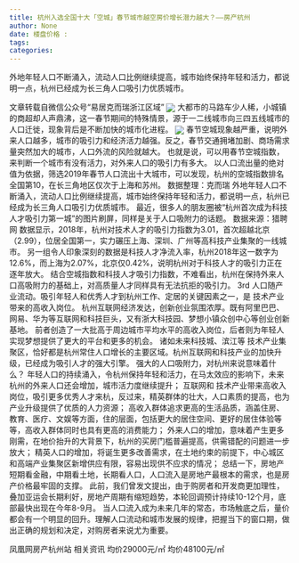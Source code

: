 ```yaml
---
title: 杭州入选全国十大「空城」春节城市越空房价增长潜力越大？——房产杭州
author: None
date: 楼盘价格 : 
tags: 
categories: 
---
```

外地年轻人口不断涌入，流动人口比例继续提高，城市始终保持年轻和活力，都说明一点，杭州已经成为长三角人口吸引力优质城市。
<!-- more -->
文章转载自微信公众号“易居克而瑞浙江区域”
<img align="center" border="0" src="//s1.ifengimg.com/2019/02/21/9f2451ea8dde59f0531668bcbb4f1b65.jpg" />
大都市的马路车少人稀，小城镇的商超却人声鼎沸，这一春节期间的特殊情景，源于一二线城市向三四五线城市的人口迁徙，现象背后是不断加快的城市化进程。
<img align="center" border="0" src="//s1.ifengimg.com/2019/02/21/ae0c1b68969c23008256c16a5c3b2e38.jpg" />
春节空城现象越严重，说明外来人口越多，城市的吸引力和经济活力越强。反之，春节交通拥堵加剧、商场需求量突然加大的城市，人口外流的风险就越大。
也就是说，可以用春节空城指数，来判断一个城市有没有活力，对外来人口的吸引力有多大。
以人口流出量的绝对值为依据，筛选2019年春节人口流出十大城市，可以发现，杭州的空城指数排名全国第10，在长三角地区仅次于上海和苏州。
数据整理：克而瑞
外地年轻人口不断涌入，流动人口比例继续提高，城市始终保持年轻和活力，都说明一点，杭州已经成为长三角人口吸引力优质城市。
最近，很多人的朋友圈被“杭州首次成为科技人才吸引力第一城”的图片刷屏，同样是关于人口吸附力的话题。
数据来源：猎聘网
数据显示，2018年，杭州对技术人才的吸引力指数为3.01，首次超越北京（2.99），位居全国第一，实力碾压上海、深圳、广州等高科技产业集聚的一线城市。
另一组令人印象深刻的数据是科技人才净流入率，杭州2018年这一数字为12.6%，而上海为2.07%，北京仅0.42%，说明杭州对于科技人才的吸引力正在逐年放大。
结合空城指数和科技人才吸引力指数，不难看出，杭州在保持外来人口高吸附力的基础上，对高质量人才同样具有无法抗拒的吸引力。
3rd
人口随产业流动。吸引年轻人和优秀人才到杭州工作、定居的关键因素之一，是
技术产业带来的高收入岗位。
杭州互联网经济发达，创新创业氛围浓厚。既有阿里巴巴、网易、华为等互联网和科技巨头，又有浙大科技园、梦想小镇众创中心等创业创新基地。
前者创造了一大批高于周边城市平均水平的高收入岗位，后者则为年轻人实现梦想提供了更大的平台和更多的机会。
诸如未来科技城、滨江等
技术产业集聚区，恰好都是杭州常住人口增长的主要区域。杭州互联网和科技产业的加快升级，已经成为吸引人才的强大引擎。
强大的人口吸附力，对杭州来说意味着什么？
年轻人口的持续涌入，令杭州保持年轻和活力，在马太效应的影响下，未来杭州的外来人口还会增加，城市活力度继续提升；
互联网和
技术产业带来高收入岗位，吸引更多优秀人才来杭，反过来，精英群体的壮大，人口素质的提高，也为产业升级提供了优质的人力资源；
高收入群体追求更高的生活品质，涵盖住房、教育、医疗、文娱等方面，住的层面，包括更大的居住空间、更好的居住体验等等，高收入群体同时也具有更高的消费能力；
外来人口的增加，意味着产生更多刚需，在地价抬升的大背景下，杭州的买房门槛普遍提高，供需错配的问题进一步放大；
精英人口的增加，将诞生更多改善需求，在土地约束的前提下，中心城区和高端产业集聚区新增供应有限，容易出现供不应求的情况；
总结一下，房地产短期看金融，中期看土地，长期看人口，人口流入是房地产最根本的需求，也是房产价格最牢固的支撑。
此前，我们曾发文提出，由于购房者和开发商更加理性，叠加亚运会长期利好，房地产周期有缩短趋势，本轮回调预计持续10-12个月，底部最快出现在今年8-9月。
当人口流入成为未来几年的常态，市场触底之后，量价都会有一个明显的回升。理解人口流动和城市发展的规律，把握当下的窗口期，做出正确的规划和决定，对购房者来说尤为重要。
                        
                        
                        
                        
                                        
                    
                    
                
                    
                    
                    
                
                    
                
凤凰网房产杭州站
相关资讯
均价29000元/㎡
均价48100元/㎡
	                        
	                    
	                        
	                    
